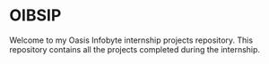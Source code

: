 # OIBSIP

Welcome to my Oasis Infobyte internship projects repository. This repository contains all the projects completed during the internship.

